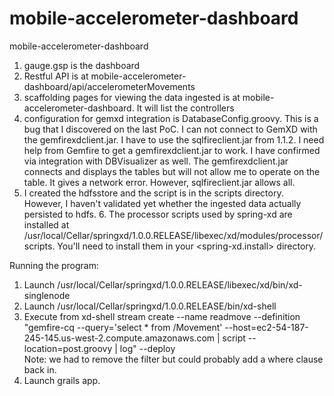 mobile-accelerometer-dashboard
==============================

mobile-accelerometer-dashboard

1.  gauge.gsp is the dashboard
2.  Restful API is at mobile-accelerometer-dashboard/api/accelerometerMovements
3.  scaffolding pages for viewing the data ingested is at  mobile-accelerometer-dashboard.  It will list the controllers
4.  configuration for gemxd integration is DatabaseConfig.groovy.  This is a bug that I discovered on the last PoC. I can not connect to GemXD with the gemfirexdclient.jar.  I have to use the sqlfireclient.jar from 1.1.2.  I need help from Gemfire to get a gemfirexdclient.jar to work.  I have confirmed via integration with DBVisualizer as well.  The gemfirexdclient.jar connects and displays the tables but will not allow me to operate on the table.  It gives a network error.  However, sqlfireclient.jar allows all. 
5.  I created the hdfsstore and the script is in the scripts directory.  However, I haven't validated yet whether the ingested data actually persisted to hdfs. 6. The processor scripts used by spring-xd are installed at /usr/local/Cellar/springxd/1.0.0.RELEASE/libexec/xd/modules/processor/scripts.  You'll need to install them in your <spring-xd.install> directory. 

Running the program:

1. Launch /usr/local/Cellar/springxd/1.0.0.RELEASE/libexec/xd/bin/xd-singlenode
2. Launch /usr/local/Cellar/springxd/1.0.0.RELEASE/bin/xd-shell
3. Execute from xd-shell stream create --name readmove --definition "gemfire-cq --query='select * from /Movement' --host=ec2-54-187-245-145.us-west-2.compute.amazonaws.com | script --location=post.groovy | log" --deploy   
   Note:  we had to remove the filter but could probably add a where clause back in.  
4. Launch grails app.     


